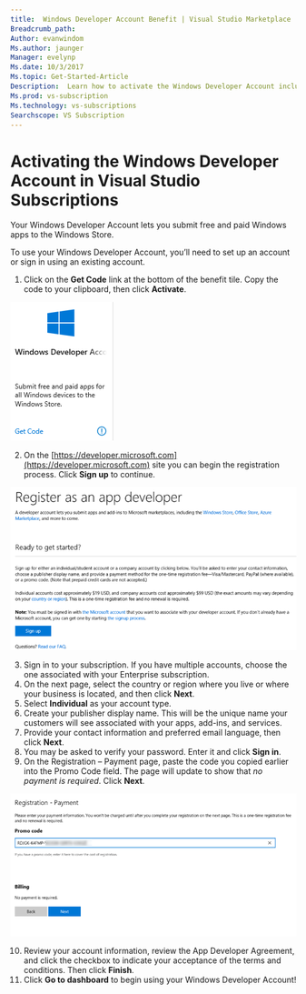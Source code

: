 ```yaml
---
title:  Windows Developer Account Benefit | Visual Studio Marketplace
Breadcrumb_path: 
Author: evanwindom
Ms.author: jaunger
Manager: evelynp
Ms.date: 10/3/2017
Ms.topic: Get-Started-Article
Description:  Learn how to activate the Windows Developer Account included with your Visual Studio subscription.  
Ms.prod: vs-subscription
Ms.technology: vs-subscriptions
Searchscope: VS Subscription
---
```


#  Activating the Windows Developer Account in Visual Studio Subscriptions

Your Windows Developer Account lets you submit free and paid Windows apps to the Windows Store.     

To use your Windows Developer Account, you’ll need to set up an account or sign in using an existing account. 

1.	Click on the **Get Code** link at the bottom of the benefit tile.  Copy the code to your clipboard, then click **Activate**. 

![Windows Developer Benefit Tile](_img\vs-windows-dev\vs-windows-dev-tile.png)

2.	On the [https://developer.microsoft.com](https://developer.microsoft.com) site you can begin the registration process.  Click **Sign up** to continue. 

![Windows Developer Benefit Registration](_img\vs-windows-dev\vs-windows-dev-register1-cropped.png)

3.	Sign in to your subscription.  If you have multiple accounts, choose the one associated with your Enterprise subscription. 
4.	On the next page, select the country or region where you live or where your business is located, and then click **Next**. 
5.	Select **Individual** as your account type.  
6.	Create your publisher display name.  This will be the unique name your customers will see associated with your apps, add-ins, and services. 
7.	Provide your contact information and preferred email language, then click **Next**.
8.	You may be asked to verify your password.  Enter it and click **Sign in**. 
9.	On the Registration – Payment page, paste the code you copied earlier into the Promo Code field.  The page will update to show that *no payment is required*.  Click **Next**.

![Windows Developer Benefit Registration](_img\vs-windows-dev\vs-windows-dev-promo-cropped.png)

10.	Review your account information, review the App Developer Agreement, and click the checkbox to indicate your acceptance of the terms and conditions.  Then click **Finish**. 
11. Click **Go to dashboard** to begin using your Windows Developer Account!